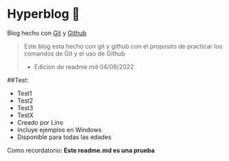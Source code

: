 # Hyperblog 💚
Blog hecho con [Git](https://git-scm.com/downloads) y [Github](https://github.com/)

>Este blog esta hecho con git y github con el proposito de practicar los comandos de Git y el uso de Github
> * Edicion de readme.md 04/08/2022

##Test:
* Test1
* Test2
* Test3
* TestX
* Creado por Lino
* Incluye ejemplos en Windows
* Disponible para todas las edades

Como recordatorio: **Este readme.md es una prueba**